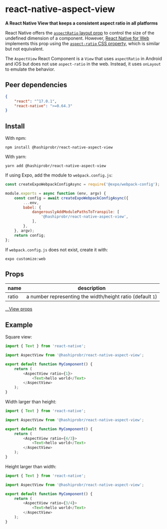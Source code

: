 react-native-aspect-view
========================

**A React Native View that keeps a consistent aspect ratio in all platforms**

React Native offers the [`aspectRatio` layout
prop](https://reactnative.dev/docs/layout-props#aspectratio) to control the size
of the undefined dimension of a component. However, [React Native for
Web](https://necolas.github.io/react-native-web/) implements this prop using the
[`aspect-ratio` CSS
property](https://developer.mozilla.org/en-US/docs/Web/CSS/aspect-ratio), which
is similar but not equivalent.

The `AspectView` React Component is a `View` that uses `aspectRatio` in Android
and iOS but does not use `aspect-ratio` in the web. Instead, it uses `onLayout`
to emulate the behavior.


Peer dependencies
-----------------

``` json
{
    "react": "^17.0.1",
    "react-native": ">=0.64.3"
}
```


Install
-------

With npm:

```
npm install @hashiprobr/react-native-aspect-view
```

With yarn:

```
yarn add @hashiprobr/react-native-aspect-view
```

If using Expo, add the module to `webpack.config.js`:

``` js
const createExpoWebpackConfigAsync = require('@expo/webpack-config');

module.exports = async function (env, argv) {
    const config = await createExpoWebpackConfigAsync({
        ...env,
        babel: {
            dangerouslyAddModulePathsToTranspile: [
                '@hashiprobr/react-native-aspect-view',
            ],
        },
    }, argv);
    return config;
};
```

If `webpack.config.js` does not exist, create it with:

```
expo customize:web
```


Props
-----

| name  | description                                                |
|-------|------------------------------------------------------------|
| ratio | a number representing the width/height ratio (default `1`) |

[...View props](https://reactnative.dev/docs/view#props)


Example
-------

Square view:

``` js
import { Text } from 'react-native';

import AspectView from '@hashiprobr/react-native-aspect-view';

export default function MyComponent() {
    return (
        <AspectView ratio={1}>
            <Text>hello world</Text>
        </AspectView>
    );
}
```

Width larger than height:

``` js
import { Text } from 'react-native';

import AspectView from '@hashiprobr/react-native-aspect-view';

export default function MyComponent() {
    return (
        <AspectView ratio={4/3}>
            <Text>hello world</Text>
        </AspectView>
    );
}
```

Height larger than width:

``` js
import { Text } from 'react-native';

import AspectView from '@hashiprobr/react-native-aspect-view';

export default function MyComponent() {
    return (
        <AspectView ratio={3/4}>
            <Text>hello world</Text>
        </AspectView>
    );
}
```
